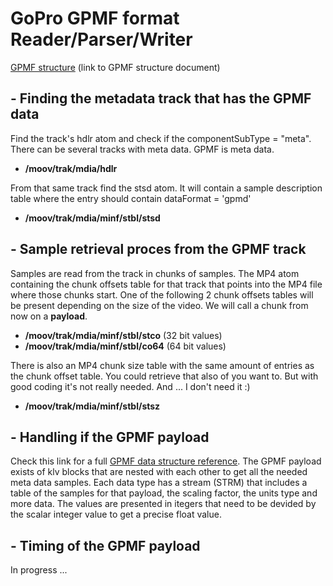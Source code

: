 # GoPro GPMF format Reader/Parser/Writer
[GPMF structure](https://github.com/gopro/gpmf-parser#gpmf-introduction) (link to GPMF structure document)

## - Finding the metadata track that has the GPMF data
Find the track's hdlr atom and check if the componentSubType = "meta". There can be several tracks with meta data. GPMF is meta data.
* __/moov/trak/mdia/hdlr__

From that same track find the stsd atom. It will contain a sample description table where the entry should contain dataFormat = 'gpmd'
* __/moov/trak/mdia/minf/stbl/stsd__

## - Sample retrieval proces from the GPMF track
Samples are read from the track in chunks of samples. The MP4 atom containing the chunk offsets table for that track that points into the MP4 file where those chunks start. One of the following 2 chunk offsets tables will be present depending on the size of the video. We will call a chunk from now on a __payload__.
* __/moov/trak/mdia/minf/stbl/stco__ (32 bit values)
* __/moov/trak/mdia/minf/stbl/co64__ (64 bit values)

There is also an MP4 chunk size table with the same amount of entries as the chunk offset table. You could retrieve that also of you want to. But with good coding it's not really needed. And ... I don't need it :)
* __/moov/trak/mdia/minf/stbl/stsz__

## - Handling if the GPMF payload

Check this link for a full [GPMF data structure reference](https://github.com/gopro/gpmf-parser#gpmf-introduction). The GPMF payload exists of klv blocks that are nested with each other to get all the needed meta data samples. Each data type has a stream (STRM) that includes a table of the samples for that payload, the scaling factor, the units type and more data. The values are presented in itegers that need to be devided by the scalar integer value to get a precise float value.

## - Timing of the GPMF payload

In progress ...

